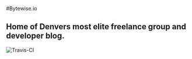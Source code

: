 #Bytewise.io
## Home of Denvers most elite freelance group and developer blog.

![Travis-CI](https://travis-ci.org/MaxMansfield/maxmansfield.github.io.svg?branch=master)

